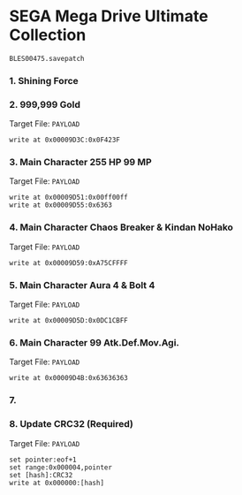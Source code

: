 # SEGA Mega Drive Ultimate Collection 

`BLES00475.savepatch`

### 1. Shining Force
### 2. 999,999 Gold

Target File: `PAYLOAD`

```
write at 0x00009D3C:0x0F423F
```

### 3. Main Character 255 HP 99 MP

Target File: `PAYLOAD`

```
write at 0x00009D51:0x00ff00ff
write at 0x00009D55:0x6363
```

### 4. Main Character Chaos Breaker & Kindan NoHako

Target File: `PAYLOAD`

```
write at 0x00009D59:0xA75CFFFF
```

### 5. Main Character Aura 4 & Bolt 4

Target File: `PAYLOAD`

```
write at 0x00009D5D:0x0DC1CBFF
```

### 6. Main Character 99 Atk.Def.Mov.Agi.

Target File: `PAYLOAD`

```
write at 0x00009D4B:0x63636363
```

### 7. 
### 8. Update CRC32 (Required)

Target File: `PAYLOAD`

```
set pointer:eof+1
set range:0x000004,pointer
set [hash]:CRC32
write at 0x000000:[hash]
```

